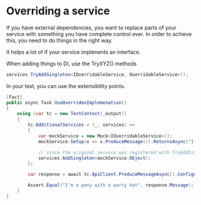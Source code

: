 # Overriding a service

If you have external dependencies, you want to replace parts of your service with something you have complete control over. 
In order to achieve this, you need to do things in the right way.  

It helps a lot of if your service implenents an interface.  

When adding things to DI, use the TryXYZ() methods

```CS
services.TryAddSingleton<IOverridableService, OverridableService>();
```

In your test, you can use the extensibility points. 

```CS
[Fact]
public async Task UseOverridenImplemenation()
{
    using (var tc = new TestContext(_output))
    {
        tc.AdditionalServices = (_, services) =>
        {
            var mockService = new Mock<IOverridableService>();
            mockService.Setup(x => x.ProduceMessage()).ReturnsAsync("I'm a pony with a party hat");

            // since the original service was registered with TryAddSingleton(), we can replace it. 
            services.AddSingleton(mockService.Object);
        };

        var response = await tc.ApiClient.ProduceMessageAsync().ConfigureAwait(false);

        Assert.Equal("I'm a pony with a party hat", response.Message);
    }
}
```